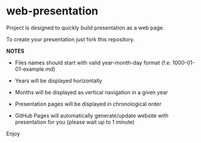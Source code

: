 # web-presentation

Project is designed to quickly build presentation as a web page.

To create your presentation just fork this repository.


**NOTES**

- Files names should start with valid  year-month-day format (f.e. 1000-01-01-example.md)

- Years will be displayed horizontally  

- Months will be displayed as vertical navigation in a given year

- Presentation pages will be displayed in chronological order

- GitHub Pages will automatically generate/update website with presentation for you (please wait up to 1 minute)


Enjoy
